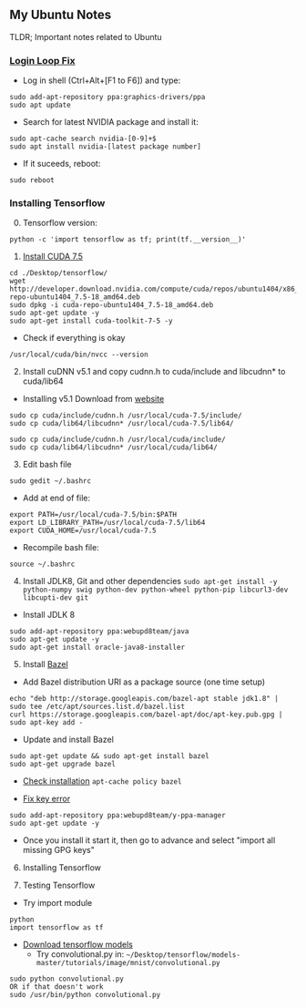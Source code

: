 ## My Ubuntu Notes

TLDR; Important notes related to Ubuntu

### [Login Loop Fix](https://askubuntu.com/questions/223501/ubuntu-gets-stuck-in-a-login-loop)
* Log in shell (Ctrl+Alt+[F1 to F6]) and type:
```
sudo add-apt-repository ppa:graphics-drivers/ppa
sudo apt update
```
* Search for latest NVIDIA package and install it:
```
sudo apt-cache search nvidia-[0-9]+$
sudo apt install nvidia-[latest package number]
```
* If it suceeds, reboot:
```
sudo reboot
```

### Installing Tensorflow
0. Tensorflow version:
```
python -c 'import tensorflow as tf; print(tf.__version__)'
```

1. [Install CUDA 7.5](http://www.r-tutor.com/gpu-computing/cuda-installation/cuda7.5-ubuntu)
```
cd ./Desktop/tensorflow/
wget http://developer.download.nvidia.com/compute/cuda/repos/ubuntu1404/x86_64/cuda-repo-ubuntu1404_7.5-18_amd64.deb
sudo dpkg -i cuda-repo-ubuntu1404_7.5-18_amd64.deb
sudo apt-get update -y
sudo apt-get install cuda-toolkit-7-5 -y
```
  * Check if everything is okay
```  
/usr/local/cuda/bin/nvcc --version
```

2. Install cuDNN v5.1 and copy cudnn.h to cuda/include and libcudnn* to cuda/lib64
  * Installing v5.1
Download from [website](https://developer.nvidia.com/rdp/cudnn-download)
```
sudo cp cuda/include/cudnn.h /usr/local/cuda-7.5/include/
sudo cp cuda/lib64/libcudnn* /usr/local/cuda-7.5/lib64/

sudo cp cuda/include/cudnn.h /usr/local/cuda/include/
sudo cp cuda/lib64/libcudnn* /usr/local/cuda/lib64/
```

3. Edit bash file
```
sudo gedit ~/.bashrc
```
  * Add at end of file:
```
export PATH=/usr/local/cuda-7.5/bin:$PATH
export LD_LIBRARY_PATH=/usr/local/cuda-7.5/lib64
export CUDA_HOME=/usr/local/cuda-7.5
```
  * Recompile bash file:
```
source ~/.bashrc
```

4. Install JDLK8, Git and other dependencies
```sudo apt-get install -y python-numpy swig python-dev python-wheel python-pip libcurl3-dev libcupti-dev git```

  * Install JDLK 8
```
sudo add-apt-repository ppa:webupd8team/java
sudo apt-get update -y
sudo apt-get install oracle-java8-installer
```

5. Install [Bazel](bazel.io/docs/install.html)
* Add Bazel distribution URI as a package source (one time setup)
```
echo "deb http://storage.googleapis.com/bazel-apt stable jdk1.8" | sudo tee /etc/apt/sources.list.d/bazel.list
curl https://storage.googleapis.com/bazel-apt/doc/apt-key.pub.gpg | sudo apt-key add -
```
* Update and install Bazel
```
sudo apt-get update && sudo apt-get install bazel
sudo apt-get upgrade bazel
```
* [Check installation](http://askubuntu.com/questions/87415/how-can-i-find-out-if-a-specific-program-is-installed)
```apt-cache policy bazel```

* [Fix key error](http://askubuntu.com/questions/127326/how-to-fix-missing-gpg-keys)
```
sudo add-apt-repository ppa:webupd8team/y-ppa-manager  
sudo apt-get update -y 
```   
  * Once you install it start it, then go to advance and select "import all missing GPG keys"


6. Installing Tensorflow 



7. Testing Tensorflow
* Try import module
```
python
import tensorflow as tf
```
* [Download tensorflow models](https://github.com/tensorflow/models)
  * Try convolutional.py in: ```~/Desktop/tensorflow/models-master/tutorials/image/mnist/convolutional.py```
```
sudo python convolutional.py
OR if that doesn't work
sudo /usr/bin/python convolutional.py
```



